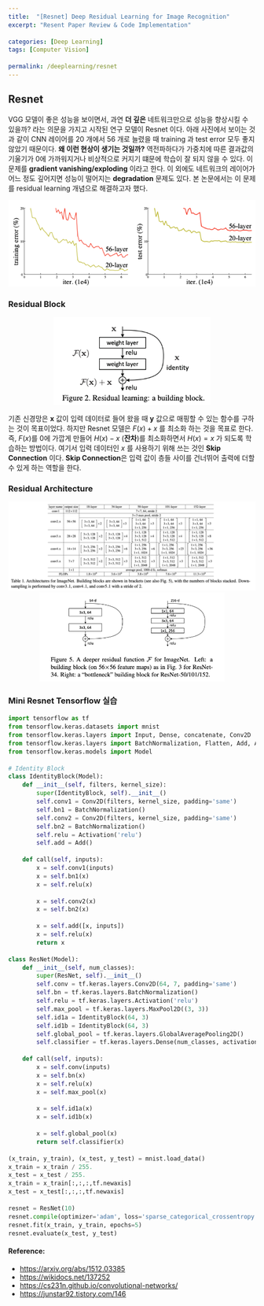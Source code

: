 ```yaml
---
title:  "[Resnet] Deep Residual Learning for Image Recognition"
excerpt: "Resent Paper Review & Code Implementation"

categories: [Deep Learning]
tags: [Computer Vision]

permalink: /deeplearning/resnet
---
```


## Resnet

VGG 모델이 좋은 성능을 보이면서, 과연 **더 깊은** 네트워크만으로 성능을 향상시킬 수 있을까? 라는 의문을 가지고 시작된 연구 모델이 Resnet 이다. 아래 사진에서 보이는 것과 같이 CNN 레이어를 20 개에서 56 개로 늘렸을 때 training 과 test error 모두 좋지 않았기 때문이다. **왜 이런 현상이 생기는 것일까?** 역전파하다가 가중치에 따른 결과값의 기울기가 0에 가까워지거나 비상적으로 커지기 떄문에 학습이 잘 되지 않을 수 있다. 이 문제를 **gradient vanishing/exploding** 이라고 한다. 이 외에도 네트워크의 레이어가 어느 정도 깊어지면 성능이 떨어지는 **degradation** 문제도 있다. 본 논문에서는 이 문제를 residual learning 개념으로 해결하고자 했다.



<center> <img src="../../images/2022-09-03-resnet/train_test.png" style="zoom:80%"  /> </center>



### Residual Block

<center> <img src="../../images/2022-09-03-resnet/block.png" style="zoom:70%"  /> </center>

기존 신경망은 **x** 값이 입력 데이터로 들어 왔을 때 **y** 값으로 매핑할 수 있는 함수를 구하는 것이 목표이었다. 하지만 Resnet 모델은 $F(x) + x$ 를 최소화 하는 것을 목표로 한다. 즉, $F(x)$를 0에 가깝게 만들어 $H(x) - x$ (**잔차**)를 최소화하면서 $H(x) = x$ 가 되도록 학습하는 방법이다. 여기서 입력 데이터인 $x$ 를 사용하기 위해 쓰는 것인 **Skip Connection** 이다. **Skip Connection**은 입력 값이 층들 사이를 건너뛰어 출력에 더할 수 있게 하는 역할을 한다.

### Residual Architecture

<center> <img src="../../images/2022-09-03-resnet/architecture.png" style="zoom:80%"  /> </center> 



<center> <img src="../../images/2022-09-03-resnet/block_diff.png" style="zoom:55%"  /> </center>



### Mini Resnet Tensorflow 실습

```python
import tensorflow as tf
from tensorflow.keras.datasets import mnist
from tensorflow.keras.layers import Input, Dense, concatenate, Conv2D
from tensorflow.keras.layers import BatchNormalization, Flatten, Add, Activation
from tensorflow.keras.models import Model

# Identity Block
class IdentityBlock(Model):
    def __init__(self, filters, kernel_size):
        super(IdentityBlock, self).__init__()
        self.conv1 = Conv2D(filters, kernel_size, padding='same')
        self.bn1 = BatchNormalization()
        self.conv2 = Conv2D(filters, kernel_size, padding='same')
        self.bn2 = BatchNormalization()
        self.relu = Activation('relu')
        self.add = Add()
    
    def call(self, inputs):
        x = self.conv1(inputs)  
        x = self.bn1(x)
        x = self.relu(x)  
        
        x = self.conv2(x)  
        x = self.bn2(x)
        
        x = self.add([x, inputs])
        x = self.relu(x)
        return x

class ResNet(Model):
    def __init__(self, num_classes):
        super(ResNet, self).__init__()
        self.conv = tf.keras.layers.Conv2D(64, 7, padding='same')
        self.bn = tf.keras.layers.BatchNormalization()
        self.relu = tf.keras.layers.Activation('relu')
        self.max_pool = tf.keras.layers.MaxPool2D((3, 3))
        self.id1a = IdentityBlock(64, 3)
        self.id1b = IdentityBlock(64, 3)
        self.global_pool = tf.keras.layers.GlobalAveragePooling2D()
        self.classifier = tf.keras.layers.Dense(num_classes, activation='softmax')
    
    def call(self, inputs):
        x = self.conv(inputs)
        x = self.bn(x)
        x = self.relu(x)
        x = self.max_pool(x)

        x = self.id1a(x)
        x = self.id1b(x)

        x = self.global_pool(x)
        return self.classifier(x)
    
(x_train, y_train), (x_test, y_test) = mnist.load_data()
x_train = x_train / 255.
x_test = x_test / 255.
x_train = x_train[:,:,:,tf.newaxis]
x_test = x_test[:,:,:,tf.newaxis]

resnet = ResNet(10)
resnet.compile(optimizer='adam', loss='sparse_categorical_crossentropy', metrics=['accuracy'])
resnet.fit(x_train, y_train, epochs=5)
resnet.evaluate(x_test, y_test)

```



#### Reference:

- https://arxiv.org/abs/1512.03385
- https://wikidocs.net/137252
- https://cs231n.github.io/convolutional-networks/
- https://junstar92.tistory.com/146